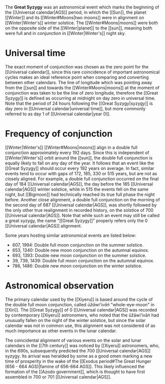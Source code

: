 The **Great Syzygy** was an astronomical event which marks the beginning of the [[Universal calendar|AGS]] period, in which the [[Sun]], the planet [[Winter]] and its [[Winter#Moons|two moons]] were in alignment on [[Winter|Winter's]] winter solstice. The [[Winter#Moons|moons]] were both on the opposite side of the [[Winter|planet]] to the [[sun]], meaning both were full and in conjunction in [[Winter|Winter's]] night sky.
# Universal time
The exact moment of conjunction was chosen as the zero point for the [[Universal calendar]], since this rare coincidence of important astronomical cycles makes an ideal reference point when comparing and converting between other calendars. The line of longitude which was pointing away from the [[sun]] and towards the [[Winter#Moons|moons]] at the moment of conjunction was taken to be the line of zero longitude, therefore the [[Great Syzygy]] is defined as occurring at midnight on day zero in universal time. Note that the period of 24 hours following the [[Great Syzygy|syzygy]] is day zero in [[Universal calendar|universal time]], but more commonly referred to as day 1 of [[Universal calendar|year 0]].
# Frequency of conjunction
[[Winter|Winter's]] [[Winter#Moons|moons]] align in a double full conjunction approximately every 192 days. Since this is independent of [[Winter|Winter's]] orbit around the [[sun]], the double full conjunction is equally likely to fall on any day of the year. It follows that an event like the [[Great Syzygy]] should occur every 192 years on average. In fact, similar events tend to occur with gaps of 172, 185, 330 or 515 years, but are not as closely aligned. For example, a double full conjunction occurred on the final day of 184 [[Universal calendar|AGS]], the day before the 185 [[Universal calendar|AGS]] winter solstice, while in 515 the events fell on the same night, but [[Bigmoon]] had technically reached its true full phase the night before. Another close alignment, a double full conjunction on the morning of the second day of 687 [[Universal calendar|AGS]], was shortly followed by the only other true realignment in recorded history, on the solstice of 700 [[Universal calendar|AGS]]. Note that while such an event may still be called a great syzygy, the name "[[Great Syzygy]]" properly refers only the 0 [[Universal calendar|AGS]] alignment.

Some years hosting similar astronomical events are listed below:
- 607, 1994: Double full moon conjunction on the summer solstice.
- 653, 1340: Double new moon conjunction on the autumnal equinox.
- 693, 1393: Double new moon conjunction on the summer solstice.
- 39, 739, 1439: Double full moon conjunction on the autumnal equinox.
- 786, 1486: Double new moon conjunction on the winter solstice.
# Astronomical observation
The primary calendar used by the [[Xiyeru]] is based around the cycle of the double full moon conjunction, called *ūžāwiʼivāń* "whole-eye-moon" in [[Xiri]]. The [[Great Syzygy]] of 0 [[Universal calendar|AGS]] was recorded by contemporary [[Xiyeru]] astronomers, who noted that the ūžāwiʼivāń had unusually fallen on the night of the winter solstice, but since the solar calendar was not in common use, this alignment was not considered of as much importance as other events in the lunar calendar.

The coincidental alignment of various events on the solar and lunar calendars in the [[7th century]] was noticed by [[Xiyeru]] astronomers, who, in the 690s, subsequently predicted the 700 [[Universal calendar|AGS]] syzygy. Its arrival was heralded by some as a good omen marking a new time of prosperity in the wake of the [[Exodus period#The Great Hunger (656 - 664 AGS)|famine of 656-664 AGS]]. This likely influenced the formation of the [[Azodo government]], which is thought to have first assembled in 700 or 701 [[Universal calendar|AGS]].